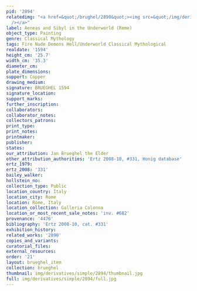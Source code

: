 ```yaml
---
pid: '2894'
relatedimg: "<a href=&quot;/brughel/2890&quot;><img src=&quot;/img/derivatives/simple/2890/thumbnail.jpg&quot;
  /></a>"
label: Aeneas and Sibyl in the Underworld (Rome)
object_type: Painting
genre: Classical Mythology
tags: Fire Nude Demons Hell/Underworld Classical Mythological
realdate: '1594'
height_cm: '25.7'
width_cm: '35.3'
diameter_cm: 
plate_dimensions: 
support: Copper
drawing_medium: 
signature: BRUEGHEL 1594
signature_location: 
support_marks: 
further_inscription: 
collaborators: 
collaborator_notes: 
collectors_patrons: 
print_type: 
print_notes: 
printmaker: 
publisher: 
states: 
our_attribution: Jan Brueghel the Elder
other_attribution_authorities: 'Ertz 2008-10, #331, Honig database'
ertz_1979: 
ertz_2008: '331'
bailey_walker: 
hollstein_no: 
collection_type: Public
location_country: Italy
location_city: Rome
location: Rome, Italy
location_collection: Galleria Colonna
location_or_most_recent_sale_notes: 'inv. #682'
provenance: '4476'
bibliography: 'Ertz 2008-10, cat. #331'
exhibition_history: 
related_works: '2890'
copies_and_variants: 
curatorial_files: 
external_resources: 
order: '21'
layout: brueghel_item
collection: brueghel
thumbnail: img/derivatives/simple/2894/thumbnail.jpg
full: img/derivatives/simple/2894/full.jpg
---
```

